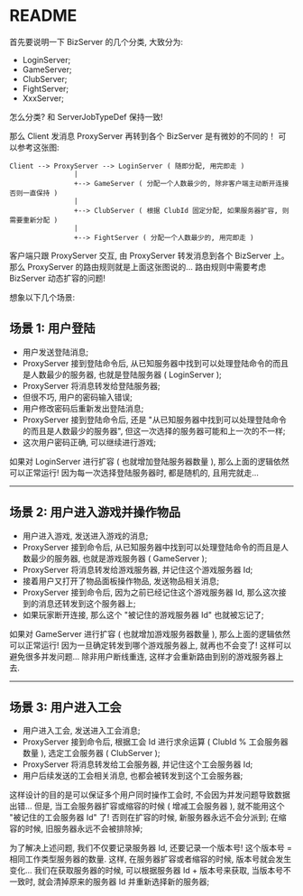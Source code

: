 README
====

首先要说明一下 BizServer 的几个分类, 大致分为:
- LoginServer;
- GameServer;
- ClubServer;
- FightServer;
- XxxServer;

怎么分类? 和 ServerJobTypeDef 保持一致!

那么 Client 发消息 ProxyServer 再转到各个 BizServer 是有微妙的不同的！
可以参考这张图:

```text
Client --> ProxyServer --> LoginServer ( 随即分配, 用完即走 )
                |
                +--> GameServer ( 分配一个人数最少的, 除非客户端主动断开连接否则一直保持 )
                |
                +--> ClubServer ( 根据 ClubId 固定分配, 如果服务器扩容, 则需要重新分配 )
                |
                +--> FightServer ( 分配一个人数最少的, 用完即走 )
```

客户端只跟 ProxyServer 交互, 由 ProxyServer 转发消息到各个 BizServer 上。
那么 ProxyServer 的路由规则就是上面这张图说的...
路由规则中需要考虑 BizServer 动态扩容的问题!

想象以下几个场景:

## 场景 1: 用户登陆

- 用户发送登陆消息;
- ProxyServer 接到登陆命令后, 从已知服务器中找到可以处理登陆命令的而且是人数最少的服务器, 也就是登陆服务器 ( LoginServer );
- ProxyServer 将消息转发给登陆服务器;
- 但很不巧, 用户的密码输入错误;
- 用户修改密码后重新发出登陆消息;
- ProxyServer 接到登陆命令后, 还是 "从已知服务器中找到可以处理登陆命令的而且是人数最少的服务器", 但这一次选择的服务器可能和上一次的不一样;
- 这次用户密码正确, 可以继续进行游戏;

如果对 LoginServer 进行扩容 ( 也就增加登陆服务器数量 ), 
那么上面的逻辑依然可以正常运行!
因为每一次选择登陆服务器时, 都是随机的, 且用完就走...

----

## 场景 2: 用户进入游戏并操作物品

- 用户进入游戏, 发送进入游戏的消息;
- ProxyServer 接到命令后, 从已知服务器中找到可以处理登陆命令的而且是人数最少的服务器, 也就是游戏服务器 ( GameServer );
- ProxyServer 将消息转发给游戏服务器, 并记住这个游戏服务器 Id;
- 接着用户又打开了物品面板操作物品, 发送物品相关消息;
- ProxyServer 接到命令后, 因为之前已经记住这个游戏服务器 Id, 那么这次接到的消息还转发到这个服务器上;
- 如果玩家断开连接, 那么这个 "被记住的游戏服务器 Id" 也就被忘记了;

如果对 GameServer 进行扩容 ( 也就增加游戏服务器数量 ), 
那么上面的逻辑依然可以正常运行!
因为一旦确定转发到哪个游戏服务器上, 就再也不会变了!
这样可以避免很多并发问题...
除非用户断线重连, 这样才会重新路由到别的游戏服务器上去.

----

## 场景 3: 用户进入工会

- 用户进入工会, 发送进入工会消息;
- ProxyServer 接到命令后, 根据工会 Id 进行求余运算 ( ClubId % 工会服务器数量 ), 选定工会服务器 ( ClubServer );
- ProxyServer 将消息转发给工会服务器, 并记住这个工会服务器 Id;
- 用户后续发送的工会相关消息, 也都会被转发到这个工会服务器;

这样设计的目的是可以保证多个用户同时操作工会时, 
不会因为并发问题导致数据出错...
但是, 当工会服务器扩容或缩容的时候 ( 增减工会服务器 ), 就不能用这个 "被记住的工会服务器 Id" 了!
否则在扩容的时候, 新服务器永远不会分派到;
   在缩容的时候, 旧服务器永远不会被排除掉;

为了解决上述问题,
我们不仅要记录服务器 Id, 还要记录一个版本号!
这个版本号 = 相同工作类型服务器的数量.
这样, 在服务器扩容或者缩容的时候, 版本号就会发生变化...
我们在获取服务器的时候, 可以根据服务器 Id + 版本号来获取,
当版本号不一致时, 就会清掉原来的服务器 Id 并重新选择新的服务器;

